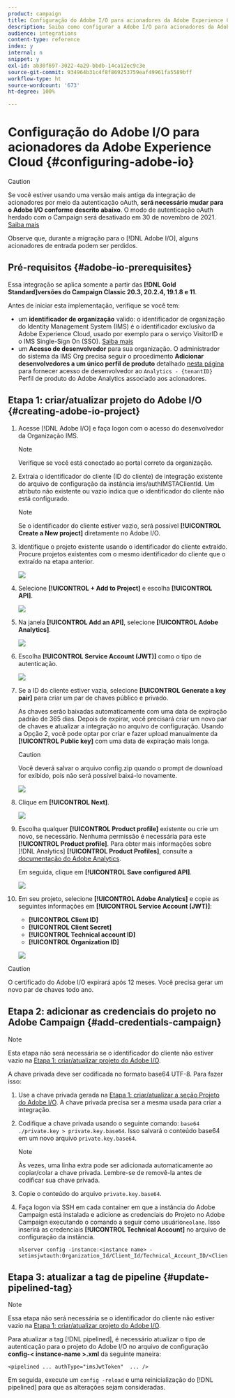 ```yaml
---
product: campaign
title: Configuração do Adobe I/O para acionadores da Adobe Experience Cloud
description: Saiba como configurar a Adobe I/O para acionadores da Adobe Experience Cloud
audience: integrations
content-type: reference
index: y
internal: n
snippet: y
exl-id: ab30f697-3022-4a29-bbdb-14ca12ec9c3e
source-git-commit: 934964b31c4f8f869253759eaf49961fa5589bff
workflow-type: ht
source-wordcount: '673'
ht-degree: 100%

---
```


# Configuração do Adobe I/O para acionadores da Adobe Experience Cloud {#configuring-adobe-io}

>[!CAUTION]
>
>Se você estiver usando uma versão mais antiga da integração de acionadores por meio da autenticação oAuth, **será necessário mudar para o Adobe I/O conforme descrito abaixo**. O modo de autenticação oAuth herdado com o Campaign será desativado em 30 de novembro de 2021. [Saiba mais](https://experienceleaguecommunities.adobe.com/t5/adobe-analytics-discussions/adobe-analytics-legacy-api-end-of-life-notice/td-p/385411)
>
>Observe que, durante a migração para o [!DNL Adobe I/O], alguns acionadores de entrada podem ser perdidos.

## Pré-requisitos {#adobe-io-prerequisites}

Essa integração se aplica somente a partir das **[!DNL Gold Standard]versões do Campaign Classic 20.3, 20.2.4, 19.1.8 e 11**.

Antes de iniciar esta implementação, verifique se você tem:

* um **identificador de organização** valido: o identificador de organização do Identity Management System (IMS) é o identificador exclusivo da Adobe Experience Cloud, usado por exemplo para o serviço VisitorID e o IMS Single-Sign On (SSO). [Saiba mais](https://experienceleague.adobe.com/docs/core-services/interface/manage-users-and-products/organizations.html?lang=pt-BR)
* um **Acesso de desenvolvedor** para sua organização. O administrador do sistema da IMS Org precisa seguir o procedimento **Adicionar desenvolvedores a um único perfil de produto**
detalhado [nesta página](https://helpx.adobe.com/br/enterprise/admin-guide.html/enterprise/using/manage-developers.ug.html) para fornecer acesso de desenvolvedor ao `Analytics - {tenantID}` Perfil de produto do Adobe Analytics associado aos acionadores.

## Etapa 1: criar/atualizar projeto do Adobe I/O {#creating-adobe-io-project}

1. Acesse [!DNL Adobe I/O] e faça logon com o acesso do desenvolvedor da Organização IMS.

   >[!NOTE]
   >
   > Verifique se você está conectado ao portal correto da organização.

1. Extraia o identificador do cliente (ID do cliente) de integração existente do arquivo de configuração da instância ims/authIMSTAClientId. Um atributo não existente ou vazio indica que o identificador do cliente não está configurado.

   >[!NOTE]
   >
   >Se o identificador do cliente estiver vazio, será possível **[!UICONTROL Create a New project]** diretamente no Adobe I/O.

1. Identifique o projeto existente usando o identificador do cliente extraído. Procure projetos existentes com o mesmo identificador do cliente que o extraído na etapa anterior.

   ![](assets/do-not-localize/adobe_io_8.png)

1. Selecione **[!UICONTROL + Add to Project]** e escolha **[!UICONTROL API]**.

   ![](assets/do-not-localize/adobe_io_1.png)

1. Na janela **[!UICONTROL Add an API]**, selecione **[!UICONTROL Adobe Analytics]**.

   ![](assets/do-not-localize/adobe_io_2.png)

1. Escolha **[!UICONTROL Service Account (JWT)]** como o tipo de autenticação.

   ![](assets/do-not-localize/adobe_io_3.png)

1. Se a ID do cliente estiver vazia, selecione **[!UICONTROL Generate a key pair]** para criar um par de chaves público e privado.

   As chaves serão baixadas automaticamente com uma data de expiração padrão de 365 dias. Depois de expirar, você precisará criar um novo par de chaves e atualizar a integração no arquivo de configuração. Usando a Opção 2, você pode optar por criar e fazer upload manualmente da **[!UICONTROL Public key]** com uma data de expiração mais longa.

   >[!CAUTION]
   >
   >Você deverá salvar o arquivo config.zip quando o prompt de download for exibido, pois não será possível baixá-lo novamente.

   ![](assets/do-not-localize/adobe_io_4.png)

1. Clique em **[!UICONTROL Next]**.

   ![](assets/do-not-localize/adobe_io_5.png)

1. Escolha qualquer **[!UICONTROL Product profile]** existente ou crie um novo, se necessário. Nenhuma permissão é necessária para este **[!UICONTROL Product profile]**. Para obter mais informações sobre [!DNL Analytics] **[!UICONTROL Product Profiles]**, consulte a [documentação do Adobe Analytics](https://experienceleague.adobe.com/docs/analytics/admin/admin-console/home.html?lang=pt-BR#admin-console).

   Em seguida, clique em **[!UICONTROL Save configured API]**.

   ![](assets/do-not-localize/adobe_io_6.png)

1. Em seu projeto, selecione **[!UICONTROL Adobe Analytics]** e copie as seguintes informações em **[!UICONTROL Service Account (JWT)]**:

   * **[!UICONTROL Client ID]**
   * **[!UICONTROL Client Secret]**
   * **[!UICONTROL Technical account ID]**
   * **[!UICONTROL Organization ID]**

   ![](assets/do-not-localize/adobe_io_7.png)

>[!CAUTION]
>
>O certificado do Adobe I/O expirará após 12 meses. Você precisa gerar um novo par de chaves todo ano.

## Etapa 2: adicionar as credenciais do projeto no Adobe Campaign {#add-credentials-campaign}

>[!NOTE]
>
>Esta etapa não será necessária se o identificador do cliente não estiver vazio na [Etapa 1: criar/atualizar projeto do Adobe I/O](#creating-adobe-io-project).

A chave privada deve ser codificada no formato base64 UTF-8. Para fazer isso:

1. Use a chave privada gerada na [Etapa 1: criar/atualizar a seção Projeto do Adobe I/O](#creating-adobe-io-project). A chave privada precisa ser a mesma usada para criar a integração.

1. Codifique a chave privada usando o seguinte comando: `base64 ./private.key > private.key.base64`. Isso salvará o conteúdo base64 em um novo arquivo `private.key.base64`.

   >[!NOTE]
   >
   >Às vezes, uma linha extra pode ser adicionada automaticamente ao copiar/colar a chave privada. Lembre-se de removê-la antes de codificar sua chave privada.

1. Copie o conteúdo do arquivo `private.key.base64`.

1. Faça logon via SSH em cada container em que a instância do Adobe Campaign está instalada e adicione as credenciais do Projeto no Adobe Campaign executando o comando a seguir como usuário`neolane`. Isso inserirá as credenciais **[!UICONTROL Technical Account]** no arquivo de configuração da instância.

   ```
   nlserver config -instance:<instance name> -setimsjwtauth:Organization_Id/Client_Id/Technical_Account_ID/<Client_Secret>/<Base64_encoded_Private_Key>
   ```

## Etapa 3: atualizar a tag de pipeline {#update-pipelined-tag}

>[!NOTE]
>
>Essa etapa não será necessária se o identificador do cliente não estiver vazio na [Etapa 1: criar/atualizar projeto do Adobe I/O](#creating-adobe-io-project).

Para atualizar a tag [!DNL pipelined], é necessário atualizar o tipo de autenticação para o projeto do Adobe I/O no arquivo de configuração **config-&lt; instance-name >.xml** da seguinte maneira:

```
<pipelined ... authType="imsJwtToken"  ... />
```

Em seguida, execute um `config -reload` e uma reinicialização do [!DNL pipelined] para que as alterações sejam consideradas.
